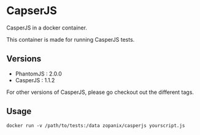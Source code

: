 # CapserJS
CasperJS in a docker container. 

This container is made for running CasperJS tests.

## Versions

* PhantomJS : 2.0.0
* CasperJS  : 1.1.2

For other versions of CasperJS, please go checkout out the different tags.

## Usage

```docker run -v /path/to/tests:/data zopanix/casperjs yourscript.js```


